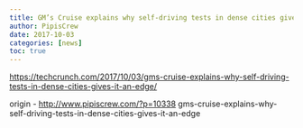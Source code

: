 ```yaml
---
title: GM’s Cruise explains why self-driving tests in dense cities gives it an edge
author: PipisCrew
date: 2017-10-03
categories: [news]
toc: true
---
```


https://techcrunch.com/2017/10/03/gms-cruise-explains-why-self-driving-tests-in-dense-cities-gives-it-an-edge/

origin - http://www.pipiscrew.com/?p=10338 gms-cruise-explains-why-self-driving-tests-in-dense-cities-gives-it-an-edge